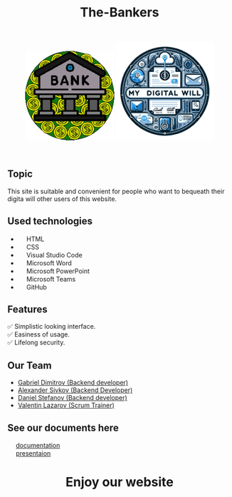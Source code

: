<h1 align="center" > The-Bankers </h1>
<br>
<p align="center">
<img src="website/logo/The_Bankers_logo.png" alt="logo" height="200" width="200"> <img src="website/logo/Project_logo.png" alt="logo" height="220" width="220"> 
</p>

<br>

## Topic
This site is suitable and convenient for people who want to bequeath their digita will other users of this website.

## Used technologies
- <img src="https://upload.wikimedia.org/wikipedia/commons/thumb/6/61/HTML5_logo_and_wordmark.svg/180px-HTML5_logo_and_wordmark.svg.png" width="15" height="15"> HTML <br>
- <img src="https://upload.wikimedia.org/wikipedia/commons/thumb/d/d5/CSS3_logo_and_wordmark.svg/800px-CSS3_logo_and_wordmark.svg.png" width="15" height="15"> CSS <br>
- <img src="https://upload.wikimedia.org/wikipedia/commons/thumb/9/9a/Visual_Studio_Code_1.35_icon.svg/2048px-Visual_Studio_Code_1.35_icon.svg.png" width="15" height="15"> Visual Studio Code <br>
- <img src="https://upload.wikimedia.org/wikipedia/commons/thumb/8/8d/Microsoft_Word_2013-2019_logo.svg/587px-Microsoft_Word_2013-2019_logo.svg.png?20221202081051" width="15" height="15"> Microsoft Word <br>
- <img src="https://upload.wikimedia.org/wikipedia/commons/thumb/0/0d/Microsoft_Office_PowerPoint_%282019%E2%80%93present%29.svg/640px-Microsoft_Office_PowerPoint_%282019%E2%80%93present%29.svg.png" width="15" height="15"> Microsoft PowerPoint <br>
- <img src="https://upload.wikimedia.org/wikipedia/commons/thumb/4/49/MicroTeams.png/640px-MicroTeams.png" width="15" height="15"> Microsoft Teams <br>
- <img src="https://upload.wikimedia.org/wikipedia/commons/thumb/c/c2/GitHub_Invertocat_Logo.svg/300px-GitHub_Invertocat_Logo.svg.png" width="15" height="15"> GitHub <br>

## Features
✅ Simplistic looking interface. <br>
✅ Easiness of usage. <br>
✅ Lifelong security. <br>

## Our Team
- <a href="https://github.com/GGDimitrov21"> Gabriel Dimitrov (Backend developer) </a><br>
- <a href="https://github.com/ATSivkov21"> Alexander Sivkov (Backend Developer) </a><br>
- <a href="https://github.com/DCStefanov21"> Daniel Stefanov (Backend developer) </a><br>
- <a href="https://github.com/VRLazarov21"> Valentin Lazarov (Scrum Trainer)</a> <br>

## See our documents here
<img src="https://upload.wikimedia.org/wikipedia/commons/thumb/8/8d/Microsoft_Word_2013-2019_logo.svg/587px-Microsoft_Word_2013-2019_logo.svg.png?20221202081051" width="15" height="15"> [documentation](https://github.com/VRLazarov21/Challengers/blob/main/documentation/Team%20Challengers%20documentaion.docx)  
<img src="https://upload.wikimedia.org/wikipedia/commons/thumb/0/0d/Microsoft_Office_PowerPoint_%282019%E2%80%93present%29.svg/640px-Microsoft_Office_PowerPoint_%282019%E2%80%93present%29.svg.png" width="15" height="15"> [presentaion](https://github.com/VRLazarov21/Challengers/blob/main/documentation/Team%20Challenger%20presentation.pptx)  

##
<h1 align="center" >Enjoy our website</h1>
